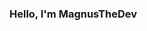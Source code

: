 ### Hello, I'm MagnusTheDev

<!--
**MagnusTheDev/MagnusTheDev** is a ✨ _special_ ✨ repository because its `README.md` (this file) appears on your GitHub profile.

## Developer:

- 🔭 I’m currently working on FiveM scripts
- 🌱 I’m currently learning C#, JS and a bit more
- 📫 How to reach me: You can reach me on [my discord][https://discord.gg/whGW443] 
- 😄 My goals: Expand my knowledge in: JavaScript and C#
- ⚡ Fun fact: When I code, I hear music

